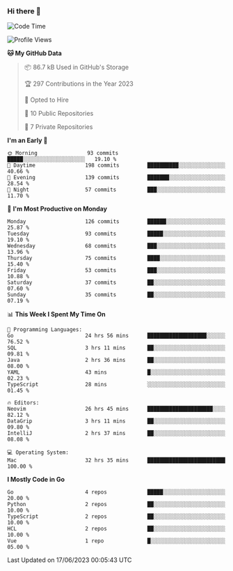 ### Hi there 👋
<!--![visitors](https://visitor-badge.glitch.me/badge?page_id=d0zingcat)-->
<!--
**d0zingcat/d0zingcat** is a ✨ _special_ ✨ repository because its `README.md` (this file) appears on your GitHub profile.

Here are some ideas to get you started:

- 🔭 I’m currently working on ...
- 🌱 I’m currently learning ...
- 👯 I’m looking to collaborate on ...
- 🤔 I’m looking for help with ...
- 💬 Ask me about ...
- 📫 How to reach me: ...
- 😄 Pronouns: ...
- ⚡ Fun fact: ...
-->
<!--START_SECTION:waka-->
![Code Time](http://img.shields.io/badge/Code%20Time-2%2C740%20hrs%2046%20mins-blue)

![Profile Views](http://img.shields.io/badge/Profile%20Views-6-blue)

**🐱 My GitHub Data** 

> 📦 86.7 kB Used in GitHub's Storage 
 > 
> 🏆 297 Contributions in the Year 2023
 > 
> 💼 Opted to Hire
 > 
> 📜 10 Public Repositories 
 > 
> 🔑 7 Private Repositories 
 > 
**I'm an Early 🐤** 

```text
🌞 Morning                93 commits          █████░░░░░░░░░░░░░░░░░░░░   19.10 % 
🌆 Daytime                198 commits         ██████████░░░░░░░░░░░░░░░   40.66 % 
🌃 Evening                139 commits         ███████░░░░░░░░░░░░░░░░░░   28.54 % 
🌙 Night                  57 commits          ███░░░░░░░░░░░░░░░░░░░░░░   11.70 % 
```
📅 **I'm Most Productive on Monday** 

```text
Monday                   126 commits         ██████░░░░░░░░░░░░░░░░░░░   25.87 % 
Tuesday                  93 commits          █████░░░░░░░░░░░░░░░░░░░░   19.10 % 
Wednesday                68 commits          ███░░░░░░░░░░░░░░░░░░░░░░   13.96 % 
Thursday                 75 commits          ████░░░░░░░░░░░░░░░░░░░░░   15.40 % 
Friday                   53 commits          ███░░░░░░░░░░░░░░░░░░░░░░   10.88 % 
Saturday                 37 commits          ██░░░░░░░░░░░░░░░░░░░░░░░   07.60 % 
Sunday                   35 commits          ██░░░░░░░░░░░░░░░░░░░░░░░   07.19 % 
```


📊 **This Week I Spent My Time On** 

```text
💬 Programming Languages: 
Go                       24 hrs 56 mins      ███████████████████░░░░░░   76.52 % 
SQL                      3 hrs 11 mins       ██░░░░░░░░░░░░░░░░░░░░░░░   09.81 % 
Java                     2 hrs 36 mins       ██░░░░░░░░░░░░░░░░░░░░░░░   08.00 % 
YAML                     43 mins             █░░░░░░░░░░░░░░░░░░░░░░░░   02.23 % 
TypeScript               28 mins             ░░░░░░░░░░░░░░░░░░░░░░░░░   01.45 % 

🔥 Editors: 
Neovim                   26 hrs 45 mins      █████████████████████░░░░   82.12 % 
DataGrip                 3 hrs 11 mins       ██░░░░░░░░░░░░░░░░░░░░░░░   09.80 % 
IntelliJ                 2 hrs 37 mins       ██░░░░░░░░░░░░░░░░░░░░░░░   08.08 % 

💻 Operating System: 
Mac                      32 hrs 35 mins      █████████████████████████   100.00 % 
```

**I Mostly Code in Go** 

```text
Go                       4 repos             █████░░░░░░░░░░░░░░░░░░░░   20.00 % 
Python                   2 repos             ██░░░░░░░░░░░░░░░░░░░░░░░   10.00 % 
TypeScript               2 repos             ██░░░░░░░░░░░░░░░░░░░░░░░   10.00 % 
HCL                      2 repos             ██░░░░░░░░░░░░░░░░░░░░░░░   10.00 % 
Vue                      1 repo              █░░░░░░░░░░░░░░░░░░░░░░░░   05.00 % 
```




 Last Updated on 17/06/2023 00:05:43 UTC
<!--END_SECTION:waka-->

